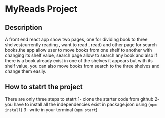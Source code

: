 # MyReads Project

## Description

A front end react app show two pages, one for dividing book to three shelves(currently reading , want to read , read) and other page for search books.the app allow user to move books from one shelf to another with changing its shelf value, search page allow to search any book and also if there is a book already exist in one of the shelves it appears but with its shelf value, you can also move books from search to the three shelves and change them easily.

## How to statrt the project

There are only three steps to statrt
1- clone the starter code from github
2- you have to install all the independencies exist in package.json using (`npm install`)
3- write in your terminal (`npm start`)
